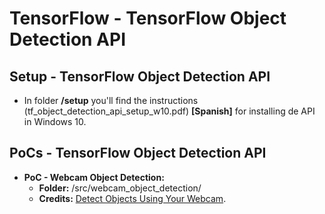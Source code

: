 # TensorFlow - TensorFlow Object Detection API

## Setup - TensorFlow Object Detection API

* In folder **/setup** you'll find the instructions (tf_object_detection_api_setup_w10.pdf) **[Spanish]** for installing de API in Windows 10.

## PoCs - TensorFlow Object Detection API

* **PoC - Webcam Object Detection:**
  * **Folder:** /src/webcam_object_detection/
  * **Credits:** [Detect Objects Using Your Webcam](https://tensorflow-object-detection-api-tutorial.readthedocs.io/en/latest/camera.html).